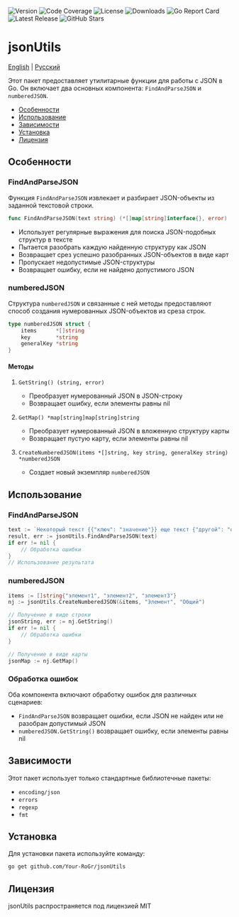![Version](https://img.shields.io/badge/Version-1.0.0-blue)
![Code Coverage](https://img.shields.io/codecov/c/github/Your-RoGr/jsonUtils)
![License](https://img.shields.io/github/license/Your-RoGr/jsonUtils)
![Downloads](https://img.shields.io/github/downloads/Your-RoGr/jsonUtils/total)
![Go Report Card](https://goreportcard.com/badge/Your-RoGr/jsonUtils)
![Latest Release](https://img.shields.io/github/v/release/Your-RoGr/jsonUtils)
![GitHub Stars](https://img.shields.io/github/stars/Your-RoGr/jsonUtils?style=social)

# jsonUtils

[English](README.md) | [Русский](README.ru.md)

Этот пакет предоставляет утилитарные функции для работы с JSON в Go. Он включает два основных компонента: `FindAndParseJSON` и `numberedJSON`.

- [Особенности](#Особенности)
- [Использование](#Использование)
- [Зависимости](#Зависимости)
- [Установка](#Установка)
- [Лицензия](#Лицензия)

## Особенности

### FindAndParseJSON

Функция `FindAndParseJSON` извлекает и разбирает JSON-объекты из заданной текстовой строки.

```go
func FindAndParseJSON(text string) (*[]map[string]interface{}, error)
```

- Использует регулярные выражения для поиска JSON-подобных структур в тексте
- Пытается разобрать каждую найденную структуру как JSON
- Возвращает срез успешно разобранных JSON-объектов в виде карт
- Пропускает недопустимые JSON-структуры
- Возвращает ошибку, если не найдено допустимого JSON

### numberedJSON

Структура `numberedJSON` и связанные с ней методы предоставляют способ создания нумерованных JSON-объектов из среза строк.

```go
type numberedJSON struct {
    items      *[]string
    key        *string
    generalKey *string
}
```

#### Методы

1. `GetString() (string, error)`
   - Преобразует нумерованный JSON в JSON-строку
   - Возвращает ошибку, если элементы равны nil

2. `GetMap() *map[string]map[string]string`
   - Преобразует нумерованный JSON в вложенную структуру карты
   - Возвращает пустую карту, если элементы равны nil

3. `CreateNumberedJSON(items *[]string, key string, generalKey string) *numberedJSON`
   - Создает новый экземпляр `numberedJSON`

## Использование

### FindAndParseJSON

```go
text := `Некоторый текст {{"ключ": "значение"}} еще текст {"другой": "объект"}`
result, err := jsonUtils.FindAndParseJSON(text)
if err != nil {
    // Обработка ошибки
}
// Использование результата
```

### numberedJSON

```go
items := []string{"элемент1", "элемент2", "элемент3"}
nj := jsonUtils.CreateNumberedJSON(&items, "Элемент", "Общий")

// Получение в виде строки
jsonString, err := nj.GetString()
if err != nil {
    // Обработка ошибки
}

// Получение в виде карты
jsonMap := nj.GetMap()
```

### Обработка ошибок

Оба компонента включают обработку ошибок для различных сценариев:

- `FindAndParseJSON` возвращает ошибки, если JSON не найден или не разобран допустимый JSON
- `numberedJSON.GetString()` возвращает ошибку, если элементы равны nil

## Зависимости

Этот пакет использует только стандартные библиотечные пакеты:

- `encoding/json`
- `errors`
- `regexp`
- `fmt`

## Установка

Для установки пакета используйте команду:

```bash
go get github.com/Your-RoGr/jsonUtils
```

## Лицензия

jsonUtils распространяется под лицензией MIT
